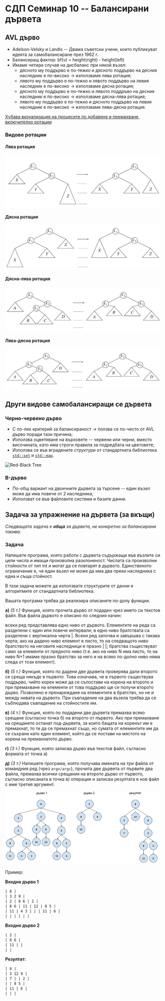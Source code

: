 # СДП Семинар 10 -- Балансирани дървета

## AVL дърво

- Adelson-Velsky и Landis -- Двама съветски учени, които публикуват идеята за самобалансиране през 1962 г.
- Балансиращ фактор: bf(v) = height(right) - height(left)
- Имаме четири случая на дисбаланс при някой възел:
  - дясното му поддърво е по-тежко и дясното поддърво на десния наследник е по-високо -> използваме лява ротация;
  - лявото му поддърво е по-тежко и лявото поддърво на левия наследник е по-високо -> използваме дясна ротация;
  - дясното му поддърво е по-тежко и лявото поддръво на десния наследник е по-високо -> използваме дясна-лява ротация;
  - лявото му поддърво е по-тежко и дясното поддърво на левия наследник е по-високо -> използваме лява-дясна ротация.

[Хубава визуализация на процесите по добавяне и премахване, включително ротации](https://www.cs.usfca.edu/~galles/visualization/AVLtree.html)

### Видове ротации

#### Лява ротация

![Left Rotation](./media/leftRotation.png)

#### Дясна ротация

![Right Rotation](./media/rightRotation.png)

#### Дясна-лява ротация

![Right-Left Rotation](./media/rightLeftRotation.png)

#### Лява-дясна ротация

![Left-Right Rotation](./media/leftRightRotation.png)

## Други видове самобалансиращи се дървета

### Черно-червено дърво

- С по-лек критерий за балансираност -> ползва се по-често от AVL дърво поради тази причина;
- Използва оцветяване на върховете -- червени или черни, вместо височината, като има строги правила за подредбата на цветовете;
- Използва се във вградените структури от стандартната библиотека [`std::set`](https://en.cppreference.com/w/cpp/container/set) и [`std::map`](https://en.cppreference.com/w/cpp/container/map).

![Red-Black Tree](https://upload.wikimedia.org/wikipedia/commons/thumb/4/41/Red-black_tree_example_with_NIL.svg/2880px-Red-black_tree_example_with_NIL.svg.png)

### B-дърво

- По-общ вариант на двоичните дървета за търсене -- един възел може да има повече от 2 наследника;
- Използват се във файловите системи и базите данни.

## Задача за упражнение на дървета (за вкъщи)

*Следващата задача е **обща** за дървета, не конкретно за балансирани такива.*

### Задача

Напишете програма, която работи с дървета съдържащи във възлите си цели числа и имащи произволна разклоненост. Числата са произволни стойности от тип int и могат да се повтарят в дървото. Единственото ограничение е, че един възел не може да има два преки наследника с една и съща стойност.

В тази задача можете да използвате структурите от данни и алгоритмите от стандартната библиотека.

Вашата програма трябва да реализира описаните по-долу функции.

**а)** *(5 т.)* Функция, която прочита дърво от подаден чрез името си текстов файл. Във файла дървото е описано по следния начин:

всеки ред представлява едно ниво от дървото. Елементите на реда са разделени с един или повече интервали;
в едно ниво братствата са разделени с вертикална черта |. Всеки ред започва и завършва с такава черта;
ако на дадено ниво елемент е листо, то на следващото ниво братството на неговите наследници е празно | |;
братства съществуват само за елементи от предното ниво (т.е. ако на ниво N има листо, то на ниво N+1 имаме празно братство за него и на всяко по-долно ниво няма следа от този елемент).

**б)** *(5 т.)* Функция, която по дадени две дървета проверява дали второто се среща някъде в първото. Това означава, че в първото съществува поддърво, чийто корен може да се съпостави на корена на второто и при премахване на елементи от това поддърво ще се получи второто дърво. Позволено е пренареждане на елементите в братство, но не и между нивата на дървото. При съвпадение на два възела трябва да се съблюдава съвпадение на стойностите им.

**в)** *(4 т.)* Функция, която по подадени две дървета премахва всяко срещане (съгласно точка б) на второто от първото. Ако при премахване на срещането останат под-дървета, за които бащата на коренът им е премахнат, то те да се премахнат също, но сумата от елементите им да се съхрани като един елемент, който да се постави на мястото на корена на премахнатото дърво.

**г)** *(3 т.)* Функция, която записва дърво във текстов файл, съгласно формата от точка а)

**д)** *(3 т.)* Напишете програма, която получава имената на три файла от командния ред (чрез `argv/argc`), прочита две дървета от първите два файла, премахва всички срещания на второто дърво от първото, съгласно описаната в точка в) операция и записва резултата в нов файл с име третия аргумент.

![Задача 6](./media/task.png)

Пример:

**Входно дърво 1**
```
| 8 |
| 3 2 9 |
| 2 | 8 6 | 2 |
| 8 6 | 11 | 12 | 8 5 |
| 11 | 4 3 | | | 11 | 6 |
| | | | | | 
```

**Входно дърво 2**
```
| 2 |
| 8 6 |
| 11 | |
| |
```

**Резултат:**
```
| 8 |
| 3 12 9 |
| 7 | | 2 |
| | 8 5 |
| 11 | 6 |
| | |
```
